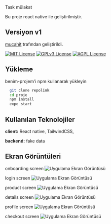 Task mülakat

Bu proje react native ile geliştirilmiştir.




## Versiyon v1

[mucahit](https://www.linkedin.com/in/mucahitozcantr/) trafından geliştirildi.

[![MIT License](https://img.shields.io/badge/License-MIT-green.svg)](https://choosealicense.com/licenses/mit/)
[![GPLv3 License](https://img.shields.io/badge/License-GPL%20v3-yellow.svg)](https://opensource.org/licenses/)
[![AGPL License](https://img.shields.io/badge/license-AGPL-blue.svg)](http://www.gnu.org/licenses/agpl-3.0)

  
## Yükleme 

benim-projem'i npm kullanarak yükleyin

```bash
  git clone repolink
  cd proje 
  npm install 
  expo start
```
    
## Kullanılan Teknolojiler

**client:** React native, TailwindCSS, 

**backend:** fake data

  
## Ekran Görüntüleri
onboarding screen
![Uygulama Ekran Görüntüsü](https://img.imgyukle.com/2024/04/13/yZo8ko.png)

login screen
![Uygulama Ekran Görüntüsü](https://img.imgyukle.com/2024/04/13/yZot1H.png)


product screen
![Uygulama Ekran Görüntüsü](https://img.imgyukle.com/2024/04/13/yZoZu1.png)

details screen
![Uygulama Ekran Görüntüsü](https://img.imgyukle.com/2024/04/13/yZo4Mf.png)



profile screen
![Uygulama Ekran Görüntüsü](https://img.imgyukle.com/2024/04/13/yZobpI.png)


checkout screen
![Uygulama Ekran Görüntüsü](https://img.imgyukle.com/2024/04/13/yZo9JG.png)






  

  